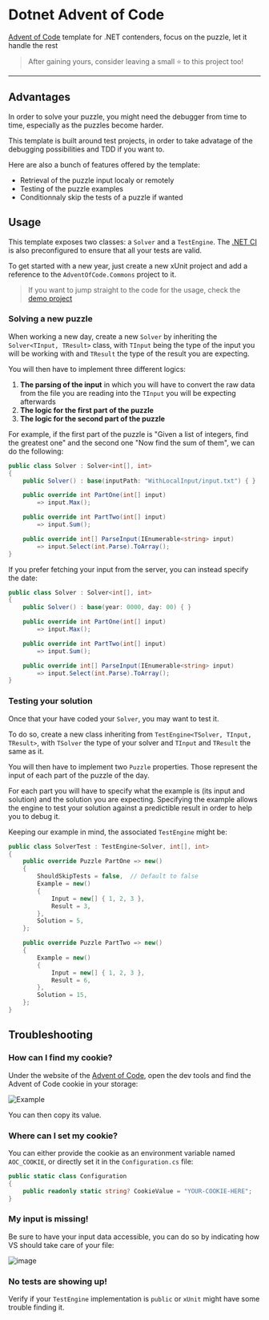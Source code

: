 # Dotnet Advent of Code

[Advent of Code](https://adventofcode.com) template for .NET contenders, focus on the puzzle, let it handle the rest

> After gaining yours, consider leaving a small ⭐ to this project too!

---

## Advantages

In order to solve your puzzle, you might need the debugger from time to time, especially as the puzzles become harder.

This template is built around test projects, in order to take advatage of the debugging possibilities and TDD if you want to.

Here are also a bunch of features offered by the template:

- Retrieval of the puzzle input localy or remotely
- Testing of the puzzle examples
- Conditionnaly skip the tests of a puzzle if wanted

## Usage

This template exposes two classes: a `Solver` and a `TestEngine`.
The [.NET CI](.github/workflows/dotnet.yml) is also preconfigured to ensure that all your tests are valid.

To get started with a new year, just create a new xUnit project and add a reference to the `AdventOfCode.Commons` project to it.

> If you want to jump straight to the code for the usage, check the [demo project](src/AdventOfCode.Usage)

### Solving a new puzzle

When working a new day, create a new `Solver` by inheriting the `Solver<TInput, TResult>` class,
with `TInput` being the type of the input you will be working with and `TResult` the type of the result you are expecting.

You will then have to implement three different logics:

1. **The parsing of the input** in which you will have to convert the raw data from the file you are reading into the `TInput`
  you will be expecting afterwards
2. **The logic for the first part of the puzzle**
3. **The logic for the second part of the puzzle**

For example, if the first part of the puzzle is "Given a list of integers, find the greatest one" and the second one "Now find the sum of them", we can do the following:

```csharp
public class Solver : Solver<int[], int>
{
    public Solver() : base(inputPath: "WithLocalInput/input.txt") { }

    public override int PartOne(int[] input)
        => input.Max();

    public override int PartTwo(int[] input)
        => input.Sum();

    public override int[] ParseInput(IEnumerable<string> input)
        => input.Select(int.Parse).ToArray();
}
```

If you prefer fetching your input from the server, you can instead specify the date:

```csharp
public class Solver : Solver<int[], int>
{
    public Solver() : base(year: 0000, day: 00) { }

    public override int PartOne(int[] input)
        => input.Max();

    public override int PartTwo(int[] input)
        => input.Sum();

    public override int[] ParseInput(IEnumerable<string> input)
        => input.Select(int.Parse).ToArray();
}
```

### Testing your solution

Once that your have coded your `Solver`, you may want to test it.

To do so, create a new class inheriting from `TestEngine<TSolver, TInput, TResult>`, with `TSolver` the type of your solver and
`TInput` and `TResult` the same as it.

You will then have to implement two `Puzzle` properties.
Those represent the input of each part of the puzzle of the day.

For each part you will have to specify what the example is (its input and solution) and the solution you are expecting.
Specifying the example allows the engine to test your solution against a predictible result in order to help you to debug it.

Keeping our example in mind, the associated `TestEngine` might be:

```csharp
public class SolverTest : TestEngine<Solver, int[], int>
{
    public override Puzzle PartOne => new()
    {
        ShouldSkipTests = false,  // Default to false
        Example = new()
        {
            Input = new[] { 1, 2, 3 },
            Result = 3,
        },
        Solution = 5,
    };

    public override Puzzle PartTwo => new()
    {
        Example = new()
        {
            Input = new[] { 1, 2, 3 },
            Result = 6,
        },
        Solution = 15,
    };
}
```

## Troubleshooting

### How can I find my cookie?

Under the website of the [Advent of Code](https://adventofcode.com), open the dev tools and find the Advent of Code cookie in your storage:

![Example](https://user-images.githubusercontent.com/22640284/205501479-31e2e5ef-d50e-43f8-8a45-4741a473861c.png)

You can then copy its value.

### Where can I set my cookie?

You can either provide the cookie as an environment variable named `AOC_COOKIE`, or directly set it in the `Configuration.cs` file:

```csharp
public static class Configuration
{
    public readonly static string? CookieValue = "YOUR-COOKIE-HERE";
}
```

### My input is missing!

Be sure to have your input data accessible, you can do so by indicating how VS should take care of your file:

![image](https://user-images.githubusercontent.com/22640284/205364254-5e1b7995-d267-4809-8ffa-5e68efe84b84.png)

### No tests are showing up!

Verify if your `TestEngine` implementation is `public` or `xUnit` might have some trouble finding it.

